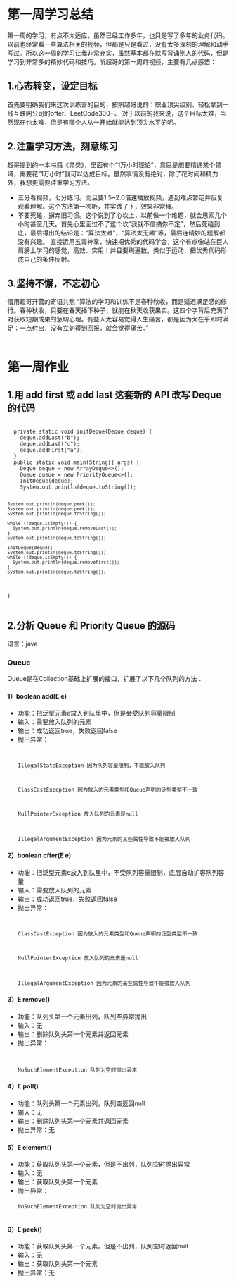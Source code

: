 <h1>第一周学习总结</h1>

第一周的学习，有点不太适应，虽然已经工作多年，也只是写了多年的业务代码。以前也经常看一些算法相关的视频，但都是只是看过，没有太多深刻的理解和动手写过。所以这一周的学习让我非常充实，虽然基本都在默写背诵别人的代码，但是学习到非常多的精妙代码和技巧。听超哥的第一周的视频，主要有几点感悟：

<h2>1.心态转变，设定目标</h2>
首先要明确我们来这次训练营的目的，按照超哥说的：职业顶尖级别、轻松拿到一线互联网公司的offer、LeetCode300+。
对于以前的我来说，这个目标太难，当然现在也太难，但是有哪个人从一开始就能达到顶尖水平的呢。

<h2>2.注重学习方法，刻意练习</h2>
超哥提到的一本书籍《异类》，里面有个“1万小时理论”，意思是想要精通某个领域，需要花“1万小时”就可以达成目标。虽然事情没有绝对，除了花时间和精力外，我想更需要注重学习方法。
<ul>
<li>三分看视频，七分练习。而且要1.5~2.0倍速播放视频，遇到难点暂定并反复观看理解。这个方法第一次听，并实践了下，效果非常棒。</li>
<li>不要死磕，摒弃旧习惯。这个说到了心坎上，以前做一个难题，就会思索几个小时甚至几天。首先心里面过不了这个坎“我就不信搞你不定”，然后死磕到底，最后得出的结论是：“算法太难”，“算法太无趣”等，最后连精妙的题解都没有兴趣。
直接运用五毒神掌，快速把优秀的代码学会，这个有点像站在巨人肩膀上学习的感觉，高效、实用！并且要刷遍数，类似于运动，把优秀代码形成自己的条件反射。
</li>
</ul>

<h2>3.坚持不懈，不忘初心</h2>
借用超哥开营的寄语共勉
“算法的学习和训练不是春种秋收，而是延迟满足感的修行。春种秋收，只要在春天播下种子，就能在秋天收获果实。这四个字背后充满了对获取短期成果的急切心理。有些人太容易觉得人生痛苦，都是因为太在乎即时满足：一点付出，没有立刻得到回报，就会觉得痛苦。”

<br/>
<br/>
<h1>第一周作业</h1>
<h2>1.用 add first 或 add last 这套新的 API 改写 Deque 的代码</h2>
<pre>
  <code>
  private static void initDeque(Deque<String> deque) {
    deque.addLast("b");
    deque.addLast("c");
    deque.addFirst("a");
  }
  public static void main(String[] args) {
    Deque<String> deque = new ArrayDeque<>();
    Queue<String> queue = new PriorityQueue<>();
    initDeque(deque);
    System.out.println(deque.toString());

    System.out.println(deque.peek());
    System.out.println(deque.peek());
    System.out.println(deque.toString());

    while (!deque.isEmpty()) {
      System.out.println(deque.removeLast());
    }
    System.out.println(deque.toString());

    initDeque(deque);
    System.out.println(deque.toString());
    while (!deque.isEmpty()) {
      System.out.println(deque.removeFirst());
    }
    System.out.println(deque.toString());
  }
</code>
</pre>
<h2>2.分析 Queue 和 Priority Queue 的源码</h2>
语言：java
<h3>Queue</h3>
Queue是在Collection基础上扩展的接口，扩展了以下几个队列的方法：
<h4>1）boolean add(E e)</h4>
<ul>
<li>功能：把泛型元素e放入到队里中，但是会受队列容量限制</li>
<li>输入：需要放入队列的元素</li>
<li>输出：成功返回true，失败返回false</li>
<li>
抛出异常：</br>
<code>

IllegalStateException 因为队列容量限制，不能放入队列

ClassCastException 因为放入的元素类型和Queue声明的泛型类型不一致

NullPointerException 放入队列的元素是null

IllegalArgumentException 因为元素的某些属性导致不能被放入队列
</code>
</li>
</ul>
<h4>2）boolean offer(E e)</h4>
<ul>
<li>功能：把泛型元素e放入到队里中，不受队列容量限制，底层自动扩容队列容量</li>
<li>输入：需要放入队列的元素</li>
<li>输出：成功返回true，失败返回false</li>
<li>抛出异常：<br/><code>
  
ClassCastException 因为放入的元素类型和Queue声明的泛型类型不一致

NullPointerException 放入队列的元素是null

  IllegalArgumentException 因为元素的某些属性导致不能被放入队列
  </code>
</li>
</ul>
<h4>3）E remove()</h4>
<ul>
  <li>功能：队列头第一个元素出列，队列空异常抛出</li>
<li>输入：无</li>
<li>输出：删除队列头第一个元素并返回元素</li>
<li>抛出异常：<br/>
  <code>
    
NoSuchElementException 队列为空时抛出异常
    </code></li>
</ul>
<h4>4）E poll()</h4>
<ul>
<li>功能：队列头第一个元素出列，队列空返回null</li>
<li>输入：无</li>
<li>输出：删除队列头第一个元素并返回元素</li>
<li>抛出异常：无</li>
  </ul>
<h4>5）E element()</h4>
<ul>
<li>功能：获取队列头第一个元素，但是不出列，队列空时抛出异常</li>
<li>输入：无</li>
<li>输出：获取队列头第一个元素</li>
<li>抛出异常：
  <br/>
  <code>
NoSuchElementException 队列为空时抛出异常
  </code></li>
  </ul>
<h4>6）E peek()</h4>
<ul>
<li>功能：获取队列头第一个元素，但是不出列，队列空时返回null</li>
<li>输入：无</li>
<li>输出：获取队列头第一个元素</li>
<li>抛出异常：无</li>
</ul>

